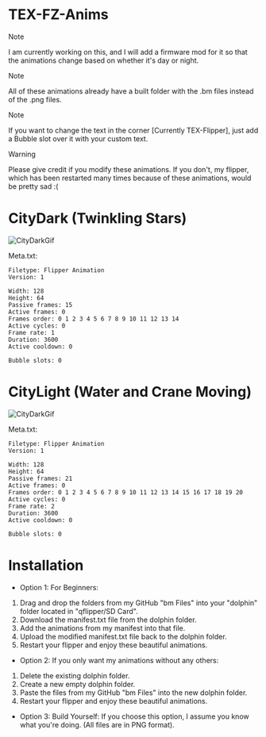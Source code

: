 # TEX-FZ-Anims

>[!Note]
>I am currently working on this, and I will add a firmware mod for it so that the animations change based on whether it's day or night.

>[!Note]
>All of these animations already have a built folder with the .bm files instead of the .png files.

>[!Note]
>If you want to change the text in the corner [Currently TEX-Flipper], just add a Bubble slot over it with your custom text.

>[!Warning]
>Please give credit if you modify these animations. If you don't, my flipper, which has been restarted many times because of these animations, would be pretty sad :(


# CityDark (Twinkling Stars)
![CityDarkGif](https://texploder.com/fz/darkUpscale.gif)

Meta.txt:
```
Filetype: Flipper Animation
Version: 1

Width: 128
Height: 64
Passive frames: 15
Active frames: 0
Frames order: 0 1 2 3 4 5 6 7 8 9 10 11 12 13 14
Active cycles: 0
Frame rate: 1
Duration: 3600
Active cooldown: 0

Bubble slots: 0
```

# CityLight (Water and Crane Moving)
![CityDarkGif](https://texploder.com/fz/lightUpscale.gif)

Meta.txt:
```
Filetype: Flipper Animation
Version: 1

Width: 128
Height: 64
Passive frames: 21
Active frames: 0
Frames order: 0 1 2 3 4 5 6 7 8 9 10 11 12 13 14 15 16 17 18 19 20
Active cycles: 0
Frame rate: 2
Duration: 3600
Active cooldown: 0

Bubble slots: 0
```

# Installation
- Option 1: For Beginners:
1. Drag and drop the folders from my GitHub "bm Files" into your "dolphin" folder located in "qflipper/SD Card".
2. Download the manifest.txt file from the dolphin folder.
3. Add the animations from my manifest into that file.
4. Upload the modified manifest.txt file back to the dolphin folder.
5. Restart your flipper and enjoy these beautiful animations.



- Option 2: If you only want my animations without any others:
1. Delete the existing dolphin folder.
2. Create a new empty dolphin folder.
3. Paste the files from my GitHub "bm Files" into the new dolphin folder.
4. Restart your flipper and enjoy these beautiful animations.



- Option 3: Build Yourself:
If you choose this option, I assume you know what you're doing. (All files are in PNG format).
